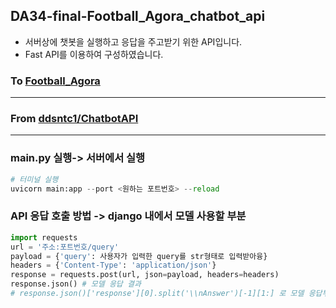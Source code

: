## DA34-final-Football_Agora_chatbot_api 
- 서버상에 챗봇을 실행하고 응답을 주고받기 위한 API입니다.
- Fast API를 이용하여 구성하였습니다.


### To [Football_Agora](https://github.com/pladata-encore/DA34-final-Football_Agora)

---

### From [ddsntc1/ChatbotAPI](https://github.com/ddsntc1/FA_Chatbot_for_API)

---

### main.py 실행-> 서버에서 실행
```python
# 터미널 실행
uvicorn main:app --port <원하는 포트번호> --reload
```



### API 응답 호출 방법 -> django 내에서 모델 사용할 부분

```python
import requests
url = '주소:포트번호/query'
payload = {'query': 사용자가 입력한 query를 str형태로 입력받아융}
headers = {'Content-Type': 'application/json'}
response = requests.post(url, json=payload, headers=headers)
response.json() # 모델 응답 결과
# response.json()['response'][0].split('\\nAnswer')[-1][1:] 로 모델 응답부분 잘라주시면 감사하겠습니다
```






